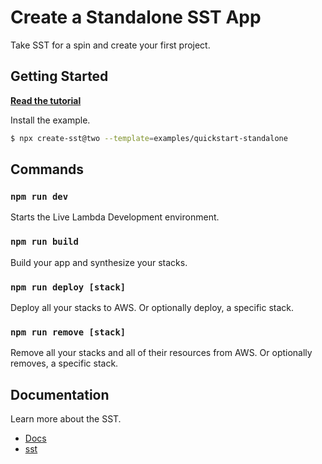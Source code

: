 # Create a Standalone SST App

Take SST for a spin and create your first project.

## Getting Started

[**Read the tutorial**](https://docs.sst.dev/start/standalone)

Install the example.

```bash
$ npx create-sst@two --template=examples/quickstart-standalone
```

## Commands

### `npm run dev`

Starts the Live Lambda Development environment.

### `npm run build`

Build your app and synthesize your stacks.

### `npm run deploy [stack]`

Deploy all your stacks to AWS. Or optionally deploy, a specific stack.

### `npm run remove [stack]`

Remove all your stacks and all of their resources from AWS. Or optionally removes, a specific stack.

## Documentation

Learn more about the SST.

- [Docs](https://docs.sst.dev/)
- [sst](https://docs.sst.dev/packages/sst)

